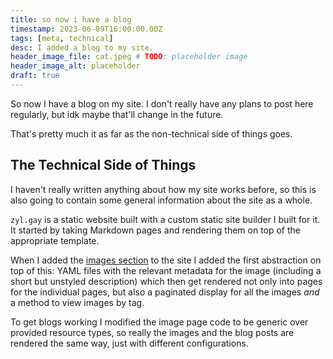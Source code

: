 ```yaml
---
title: so now i have a blog
timestamp: 2023-06-09T16:00:00.00Z
tags: [meta, technical]
desc: I added a blog to my site.
header_image_file: cat.jpeg # TODO: placeholder image
header_image_alt: placeholder
draft: true
---
```


So now I have a blog on my site. I don't really have any plans to post here regularly, but idk maybe that'll change in the future.

That's pretty much it as far as the non-technical side of things goes.

## The Technical Side of Things

I haven't really written anything about how my site works before, so this is also going to contain some general information about the site as a whole.

`zyl.gay` is a static website built with a custom static site builder I built for it. It started by taking Markdown pages and rendering them on top of the appropriate template.

When I added the [images section](/images/) to the site I added the first abstraction on top of this: YAML files with the relevant metadata for the image (including a short but unstyled description) which then get rendered not only into pages for the individual pages, but also a paginated display for all the images _and_ a method to view images by tag.

To get blogs working I modified the image page code to be generic over provided resource types, so really the images and the blog posts are rendered the same way, just with different configurations.
